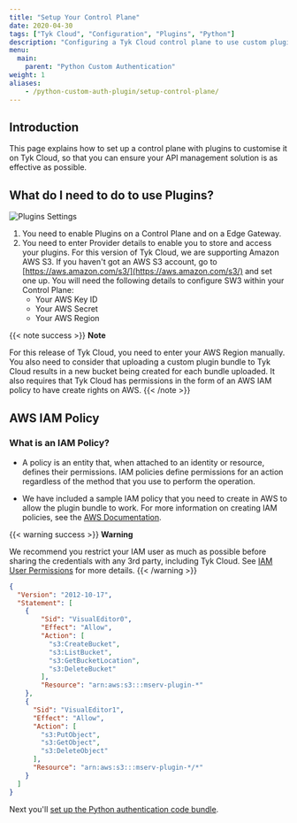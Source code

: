 ```yaml
---
title: "Setup Your Control Plane"
date: 2020-04-30
tags: ["Tyk Cloud", "Configuration", "Plugins", "Python"]
description: "Configuring a Tyk Cloud control plane to use custom plugins"
menu:
  main:
    parent: "Python Custom Authentication"
weight: 1
aliases:
    - /python-custom-auth-plugin/setup-control-plane/
---
```


## Introduction

This page explains how to set up a control plane with plugins to customise it on Tyk Cloud, so that you can ensure your API management solution is as effective as possible. 

## What do I need to do to use Plugins?

![Plugins Settings](/img/plugins/plugins_enable.png)

1. You need to enable Plugins on a Control Plane and on a Edge Gateway.
2. You need to enter Provider details to enable you to store and access your plugins. For this version of Tyk Cloud, we are supporting Amazon AWS S3. If you haven't got an AWS S3 account, go to [https://aws.amazon.com/s3/](https://aws.amazon.com/s3/) and set one up. You will need the following details to configure SW3 within your Control Plane:
   * Your AWS Key ID
   * Your AWS Secret
   * Your AWS Region

{{< note success >}}
**Note**

For this release of Tyk Cloud, you need to enter your AWS Region manually. You also need to consider that uploading a custom plugin bundle to Tyk Cloud results in a new bucket being created for each bundle uploaded.  It also requires that Tyk Cloud has permissions in the form of an AWS IAM policy to have create rights on AWS.
{{< /note >}}

## AWS IAM Policy

### What is an IAM Policy?

- A policy is an entity that, when attached to an identity or resource, defines their permissions. IAM policies define permissions for an action regardless of the method that you use to perform the operation.

- We have included a sample IAM policy that you need to create in AWS to allow the plugin bundle to work. For more information on creating IAM policies, see the [AWS Documentation](https://docs.aws.amazon.com/IAM/latest/UserGuide/access_policies_create-console.html).

{{< warning success >}}
**Warning**
  
We recommend you restrict your IAM user as much as possible before sharing the credentials with any 3rd party, including Tyk Cloud. See [IAM User Permissions](https://docs.aws.amazon.com/IAM/latest/UserGuide/id_users_change-permissions.html) for more details.
{{< /warning >}}

```.json
{
  "Version": "2012-10-17",
  "Statement": [
    {
        "Sid": "VisualEditor0",
        "Effect": "Allow",
        "Action": [
          "s3:CreateBucket",
          "s3:ListBucket",
          "s3:GetBucketLocation",
          "s3:DeleteBucket"
        ],
        "Resource": "arn:aws:s3:::mserv-plugin-*"
    },
    {
      "Sid": "VisualEditor1",
      "Effect": "Allow",
      "Action": [
        "s3:PutObject",
        "s3:GetObject",
        "s3:DeleteObject"
      ],
      "Resource": "arn:aws:s3:::mserv-plugin-*/*"
    }
  ]
}
```

Next you'll [set up the Python authentication code bundle](https://tyk.io/docs/tyk-cloud/configuration-options/using-plugins/python-code-bundle/).
